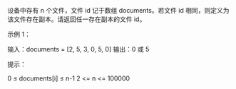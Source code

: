设备中存有 n 个文件，文件 id 记于数组 documents。若文件 id 相同，则定义为该文件存在副本。请返回任一存在副本的文件 id。

 

示例 1：

输入：documents = [2, 5, 3, 0, 5, 0]
输出：0 或 5
 

提示：

0 ≤ documents[i] ≤ n-1
2 <= n <= 100000